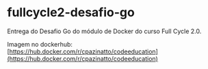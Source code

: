 # fullcycle2-desafio-go
Entrega do Desafio Go do módulo de Docker do curso Full Cycle 2.0. 

Imagem no dockerhub: [https://hub.docker.com/r/cpazinatto/codeeducation](https://hub.docker.com/r/cpazinatto/codeeducation)
